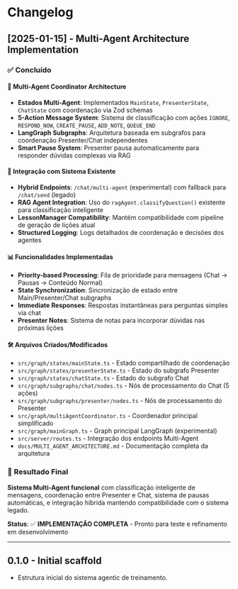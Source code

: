 # Changelog

## [2025-01-15] - Multi-Agent Architecture Implementation

### ✅ Concluído

#### 🤖 Multi-Agent Coordinator Architecture
- **Estados Multi-Agent**: Implementados `MainState`, `PresenterState`, `ChatState` com coordenação via Zod schemas
- **5-Action Message System**: Sistema de classificação com ações `IGNORE`, `RESPOND_NOW`, `CREATE_PAUSE`, `ADD_NOTE`, `QUEUE_END`
- **LangGraph Subgraphs**: Arquitetura baseada em subgrafos para coordenação Presenter/Chat independentes
- **Smart Pause System**: Presenter pausa automaticamente para responder dúvidas complexas via RAG

#### 🔗 Integração com Sistema Existente
- **Hybrid Endpoints**: `/chat/multi-agent` (experimental) com fallback para `/chat/send` (legado)
- **RAG Agent Integration**: Uso do `ragAgent.classifyQuestion()` existente para classificação inteligente
- **LessonManager Compatibility**: Mantém compatibilidade com pipeline de geração de lições atual
- **Structured Logging**: Logs detalhados de coordenação e decisões dos agentes

#### 📊 Funcionalidades Implementadas
- **Priority-based Processing**: Fila de prioridade para mensagens (Chat → Pausas → Conteúdo Normal)
- **State Synchronization**: Sincronização de estado entre Main/Presenter/Chat subgraphs
- **Immediate Responses**: Respostas instantâneas para perguntas simples via chat
- **Presenter Notes**: Sistema de notas para incorporar dúvidas nas próximas lições

#### 🛠️ Arquivos Criados/Modificados
- `src/graph/states/mainState.ts` - Estado compartilhado de coordenação
- `src/graph/states/presenterState.ts` - Estado do subgrafo Presenter
- `src/graph/states/chatState.ts` - Estado do subgrafo Chat
- `src/graph/subgraphs/chat/nodes.ts` - Nós de processamento do Chat (5 ações)
- `src/graph/subgraphs/presenter/nodes.ts` - Nós de processamento do Presenter
- `src/graph/multiAgentCoordinator.ts` - Coordenador principal simplificado
- `src/graph/mainGraph.ts` - Graph principal LangGraph (experimental)
- `src/server/routes.ts` - Integração dos endpoints Multi-Agent
- `docs/MULTI_AGENT_ARCHITECTURE.md` - Documentação completa da arquitetura

### 🎯 Resultado Final

**Sistema Multi-Agent funcional** com classificação inteligente de mensagens, coordenação entre Presenter e Chat, sistema de pausas automáticas, e integração híbrida mantendo compatibilidade com o sistema legado.

**Status**: ✅ **IMPLEMENTAÇÃO COMPLETA** - Pronto para teste e refinamento em desenvolvimento

---

## 0.1.0 - Initial scaffold
- Estrutura inicial do sistema agentic de treinamento.
